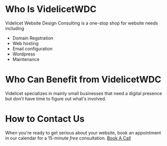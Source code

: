 # Who Is VidelicetWDC

Videlicet Website Design Consulting is a one-stop shop for website needs including
- Domain Regstration
- Web hosting
- Email configuration
- Wordpress 
- Maintenance

# Who Can Benefit from VidelicetWDC

Videlicet specializes in mainly small businesses that need a digital presence but don't have time to figure out what's involved.

# How to Contact Us
When you're ready to get serious about your website, book an appointment in our calendar for a 15-minute *free* consultation. 
[Book A Call](https://calendly.com/videlicetwebdesign/ 'Book A Call')
















